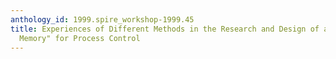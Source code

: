 ```yaml
---
anthology_id: 1999.spire_workshop-1999.45
title: Experiences of Different Methods in the Research and Design of an "Organizational
  Memory" for Process Control
---
```

